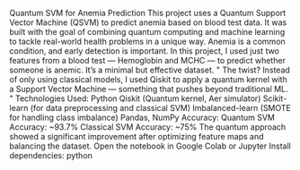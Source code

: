 Quantum SVM for Anemia Prediction
This project uses a Quantum Support Vector Machine (QSVM) to predict anemia based on blood test data. It was built with the goal of combining quantum computing and machine learning to tackle real-world health problems in a unique way.
Anemia is a common condition, and early detection is important. In this project, I used just two features from a blood test — Hemoglobin and MCHC — to predict whether someone is anemic. It’s a minimal but effective dataset.
"
The twist? Instead of only using classical models, I used Qiskit to apply a quantum kernel with a Support Vector Machine — something that pushes beyond traditional ML.
"
Technologies Used:
Python
Qiskit (Quantum kernel, Aer simulator)
Scikit-learn (for data preprocessing and classical SVM)
Imbalanced-learn (SMOTE for handling class imbalance)
Pandas, NumPy
Accuracy:
Quantum SVM Accuracy: ~93.7%
Classical SVM Accuracy: ~75%
The quantum approach showed a significant improvement after optimizing feature maps and balancing the dataset.
Open the notebook in Google Colab or Jupyter
Install dependencies:
python

